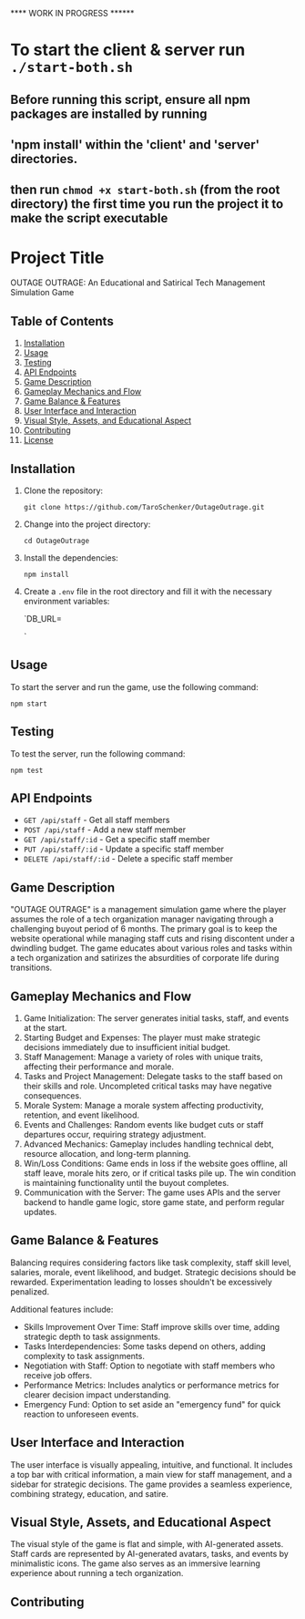 **** WORK IN PROGRESS ******

# To start the client & server run `./start-both.sh` 
## Before running this script, ensure all npm packages are installed by running
## 'npm install' within the 'client' and 'server' directories.
## then run `chmod +x start-both.sh` (from the root directory) the first time you run the project it to make the script executable



Project Title
=============

OUTAGE OUTRAGE: An Educational and Satirical Tech Management Simulation Game

Table of Contents
-----------------

1.  [Installation](#installation)
2.  [Usage](#usage)
3.  [Testing](#testing)
4.  [API Endpoints](#api-endpoints)
5.  [Game Description](#game-description)
6.  [Gameplay Mechanics and Flow](#gameplay-mechanics-and-flow)
7.  [Game Balance & Features](#game-balance-and-features)
8.  [User Interface and Interaction](#user-interface-and-interaction)
9.  [Visual Style, Assets, and Educational Aspect](#visual-style-assets-and-educational-aspect)
10. [Contributing](#contributing)
11. [License](#license)

Installation
------------

1.  Clone the repository:

    `git clone https://github.com/TaroSchenker/OutageOutrage.git`

2.  Change into the project directory:

    `cd OutageOutrage`

3.  Install the dependencies:

    `npm install`

4.  Create a `.env` file in the root directory and fill it with the necessary environment variables:

    `DB_URL=<your MongoDB connection string>

    <!--- Add other necessary environment variables here. -->`

Usage
-----

To start the server and run the game, use the following command:

`npm start`

Testing
-------

To test the server, run the following command:

`npm test`

API Endpoints
-------------

-   `GET /api/staff` - Get all staff members
-   `POST /api/staff` - Add a new staff member
-   `GET /api/staff/:id` - Get a specific staff member
-   `PUT /api/staff/:id` - Update a specific staff member
-   `DELETE /api/staff/:id` - Delete a specific staff member

Game Description
----------------

"OUTAGE OUTRAGE" is a management simulation game where the player assumes the role of a tech organization manager navigating through a challenging buyout period of 6 months. The primary goal is to keep the website operational while managing staff cuts and rising discontent under a dwindling budget. The game educates about various roles and tasks within a tech organization and satirizes the absurdities of corporate life during transitions.

Gameplay Mechanics and Flow
---------------------------

1.  Game Initialization: The server generates initial tasks, staff, and events at the start.
2.  Starting Budget and Expenses: The player must make strategic decisions immediately due to insufficient initial budget.
3.  Staff Management: Manage a variety of roles with unique traits, affecting their performance and morale.
4.  Tasks and Project Management: Delegate tasks to the staff based on their skills and role. Uncompleted critical tasks may have negative consequences.
5.  Morale System: Manage a morale system affecting productivity, retention, and event likelihood.
6.  Events and Challenges: Random events like budget cuts or staff departures occur, requiring strategy adjustment.
7.  Advanced Mechanics: Gameplay includes handling technical debt, resource allocation, and long-term planning.
8.  Win/Loss Conditions: Game ends in loss if the website goes offline, all staff leave, morale hits zero, or if critical tasks pile up. The win condition is maintaining functionality until the buyout completes.
9.  Communication with the Server: The game uses APIs and the server backend to handle game logic, store game state, and perform regular updates.

Game Balance & Features
-----------------------

Balancing requires considering factors like task complexity, staff skill level, salaries, morale, event likelihood, and budget. Strategic decisions should be rewarded. Experimentation leading to losses shouldn't be excessively penalized.

Additional features include:

-   Skills Improvement Over Time: Staff improve skills over time, adding strategic depth to task assignments.
-   Tasks Interdependencies: Some tasks depend on others, adding complexity to task assignments.
-   Negotiation with Staff: Option to negotiate with staff members who receive job offers.
-   Performance Metrics: Includes analytics or performance metrics for clearer decision impact understanding.
-   Emergency Fund: Option to set aside an "emergency fund" for quick reaction to unforeseen events.

User Interface and Interaction
------------------------------

The user interface is visually appealing, intuitive, and functional. It includes a top bar with critical information, a main view for staff management, and a sidebar for strategic decisions. The game provides a seamless experience, combining strategy, education, and satire.

Visual Style, Assets, and Educational Aspect
--------------------------------------------

The visual style of the game is flat and simple, with AI-generated assets. Staff cards are represented by AI-generated avatars, tasks, and events by minimalistic icons. The game also serves as an immersive learning experience about running a tech organization.

Contributing
------------


